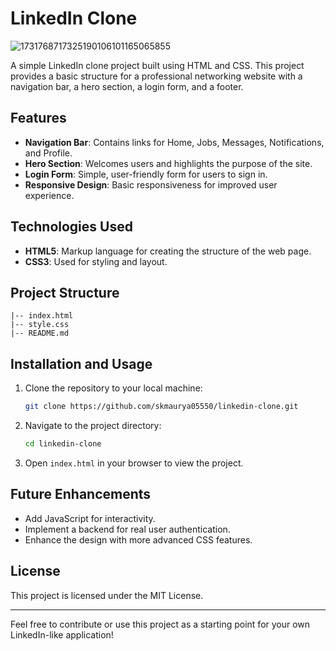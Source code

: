 # LinkedIn Clone

![1731768717325190106101165065855](https://github.com/user-attachments/assets/d69b4a16-786b-4454-9474-783079a85c3d)


A simple LinkedIn clone project built using HTML and CSS. This project provides a basic structure for a professional networking website with a navigation bar, a hero section, a login form, and a footer.

## Features

- **Navigation Bar**: Contains links for Home, Jobs, Messages, Notifications, and Profile.
- **Hero Section**: Welcomes users and highlights the purpose of the site.
- **Login Form**: Simple, user-friendly form for users to sign in.
- **Responsive Design**: Basic responsiveness for improved user experience.

## Technologies Used

- **HTML5**: Markup language for creating the structure of the web page.
- **CSS3**: Used for styling and layout.

## Project Structure

```
|-- index.html
|-- style.css
|-- README.md
```


## Installation and Usage

1. Clone the repository to your local machine:
   ```bash
   git clone https://github.com/skmaurya05550/linkedin-clone.git
   ```

2. Navigate to the project directory:
   ```bash
   cd linkedin-clone
   ```

3. Open `index.html` in your browser to view the project.

## Future Enhancements

- Add JavaScript for interactivity.
- Implement a backend for real user authentication.
- Enhance the design with more advanced CSS features.

## License

This project is licensed under the MIT License.

---

Feel free to contribute or use this project as a starting point for your own LinkedIn-like application!




